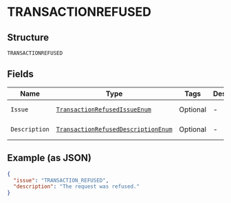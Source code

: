 
# TRANSACTIONREFUSED

## Structure

`TRANSACTIONREFUSED`

## Fields

| Name | Type | Tags | Description | Getter | Setter |
|  --- | --- | --- | --- | --- | --- |
| `Issue` | [`TransactionRefusedIssueEnum`](../../doc/models/transaction-refused-issue-enum.md) | Optional | - | TransactionRefusedIssueEnum getIssue() | setIssue(TransactionRefusedIssueEnum issue) |
| `Description` | [`TransactionRefusedDescriptionEnum`](../../doc/models/transaction-refused-description-enum.md) | Optional | - | TransactionRefusedDescriptionEnum getDescription() | setDescription(TransactionRefusedDescriptionEnum description) |

## Example (as JSON)

```json
{
  "issue": "TRANSACTION_REFUSED",
  "description": "The request was refused."
}
```

